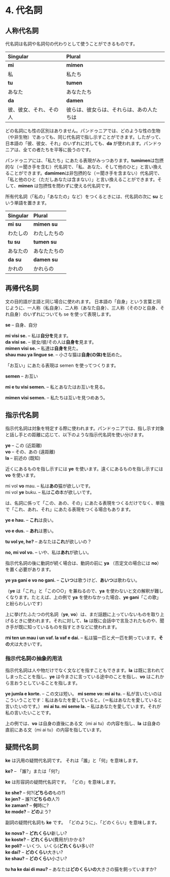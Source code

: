 
# 4. 代名詞

## 人称代名詞

代名詞は名詞や名詞句の代わりとして使うことができるものです。


| Singular    | Plural       |
|:------------|:-------------|
| **mi**      | **mimen**    |
| 私       | 私たち           |
| **tu**      | **tumen**    |
| あなた         | あなたたち      |
| **da**      | **damen**    |
| 彼、彼女、それ、その人 | 彼らは、彼女らは、それらは、あの人たちは |

どの名詞にも性の区別はありません。パンドゥニアでは、どのような性の生物（や非生物）であっても、同じ代名詞で指し示すことができます。したがって、日本語の「彼、彼女、それ」のいずれに対しても、**da** が使われます。パンドゥニアは、全ての者たちを平等に扱うのです。

パンドゥニアには、「私たち」にあたる表現がみっつあります。**tumimen**は包摂的な（＝聞き手を含む）代名詞で、「私、あなた、そして他のひと」と言い換えることができます。**damimen**は非包摂的な（＝聞き手を含まない）代名詞で、「私と他のひと（ただしあなたは含まない）」と言い換えることができます。そして、**mimen** は包摂性を問わずに使える代名詞です。

所有代名詞（「私の」「あなたの」など）をつくるときには、代名詞の次に **su** という単語を置きます。

| Singular    | Plural       |
|:------------|:-------------|
| **mi su**   | **mimen su** |
| わたしの | わたしたちの |
| **tu su**   | **tumen su** |
| あなたの | あなたたちの |
| **da su**   | **damen su** |
| かれの | かれらの |

## 再帰代名詞

文の目的語が主語と同じ場合に使われます。
日本語の「自身」という言葉と同じように、一人称（私自身）、二人称（あなた自身）、三人称（そのひと自身、それ自身）のいずれについても se を使って表現します。

**se**
– 自身、自分

**mi visi se.**
– 私は**自分を**見ます。  
**da visi se.**
– 彼女/彼/その人は**自身を**見ます。  
**mimen visi se.**
– 私達は**自身を**見た。  
**shau mau ya lingue se**.
– 小さな猫は**自身(の体)を**舐めた。

「お互い」にあたる表現は semen を使ってつくります。

**semen**
– お互い

**mi e tu visi semen.**
– 私とあなたはお互いを見る。

**mimen visi semen.**
– 私たちは互いを見つめあう。

## 指示代名詞

指示代名詞は対象を特定する際に使われます。パンドゥニアでは、指し示す対象と話し手との距離に応じて、以下のような指示代名詞を使い分けます。

**ye**
– この (近距離)  
**vo**
– その、あの (遠距離)  
**la**
– 前述の (既知)

近くにあるものを指し示すには **ye** を使います。遠くにあるものを指し示すには **vo** を使います。

mi vol **vo** mau.
– 私は**あの**猫が欲しいです。  
mi vol **ye** buku.
– 私は**この**本が欲しいです。

は、名詞に係って「この、あの、その」にあたる表現をつくるだけでなく、単独で「これ、あれ、それ」にあたる表現をつくる場合もあります。

**ye e hau.**
– **これ**は良い。

**vo e dus.**
– **あれ**は悪い。

**tu vol ye, he?**
– あなたは**これ**が欲しいの？

**no, mi vol vo.**
– いや、私は**あれ**が欲しい。

指示代名詞の後に動詞が続く場合は、動詞の前に **ya** （否定文の場合には **no**）を置く必要があります。

**ye ya gani e vo no gani.**
– **こいつ**は歌うけど、**あいつ**は歌わない。

（**ye** は「これ」と「この○○」を兼ねるので、**ya** を使わないと文の解釈が難しくなります。たとえば、上の例で **ya** を使わなかった場合、**ye gani**「この歌」と紛らわしいです）

上に挙げたふたつの代名詞（**ye**, **vo**）は、まだ話題に上っていないものを取り上げるときに使われます。それに対して、**la** は既に会話中で言及されたものや、聞き手が既に知っているものを指すときなどに使われます。
<!--topical within the discourse なときにも la を使うと書いてあるけど良い訳が思いつかない-->


**ｍi ten un mau i un vaf. la vaf e dai.**
– 私は猫一匹と犬一匹を飼っています。**その**犬は大きいです。

### 指示代名詞の抽象的用法

指示代名詞は人や物だけでなく文などを指すこともできます。**la** は既に言われてしまったことを指し、**ye** は今まさに言っている途中のことを指し、**vo** はこれから言おうとしていることを指します。

**ye jumla e korte.**
– この文は短い。
**mi seme vo: mi ai tu.**
– 私が言いたいのはこういうことです：私はあなたを愛していると。（＝私はあなたを愛していると言いたいのです。）
**mi ai tu. mi seme la.**
– 私はあなたを愛しています。それが私の言いたいことです。

上の例では、**vo** は自身の直後にある文（mi ai tu）の内容を指し、**la** は自身の直前にある文（mi ai tu）の内容を指しています。

## 疑問代名詞

**ke**
は汎用の疑問代名詞です。
それは「誰」と「何」を意味します。

**ke?**
– 「誰?」または「何?」  

**ke**
は形容詞の疑問代名詞です。
「どの」を意味します。

**ke she?**
– 何?(**どちらの**もの?)  
**ke jen?**
– 誰?(**どちらの**人?)  
**ke zaman?**
– **何**時に?  
**ke mode?**
– **どの**よう?

副詞の疑問代名詞も
**ke**
です。
「どのように」、「どのくらい」を意味します。


**ke nova?**
– **どれくらい**新しい?  
**ke koste?**
– **どれくらい**(費用が)かかる?  
**ke poli?**
– いくつ、いくら(**どれくらい**多い)?  
**ke dai?**
– **どのくらい**大きい?  
**ke shau?**
– **どのくらい**小さい?

**tu ha ke dai di mau?**
– あなたは**どのくらいの**大きさの猫を飼っていますか?



